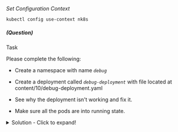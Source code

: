
*_Set Configuration Context_*

`kubectl config use-context nk8s`

##### (Question)

Task

Please complete the following:

- Create a namespace with name _`debug`_

- Create a deployment called _`debug-deployment`_ with file located at content/10/debug-deployment.yaml

- See why the deployment isn't working and fix it. 

- Make sure all the pods are into running state. 


<details>
<summary>
Solution - Click to expand!
</summary>

```yaml

#Alias k=kubectl
alias k=kubectl

# Create namespace 
k create ns debug

# Change context to debug namespace
k config set-context --current --namespace=debug

# Find and fix the issue
k get deploy 

k get po

# Verify the image
k describe deploy debug-deployment | grep -i "image:"

   Output:- Image:        busyboxx

# Update the image and add command to busybox to have it running.

apiVersion: apps/v1
kind: Deployment
metadata:
  labels:
    app: debug-deployment
  name: debug-deployment
  namespace: debug
spec:
  replicas: 3
  selector:
    matchLabels:
      app: debug-deployment
  strategy: {}
  template:
    metadata:
      labels:
        app: debug-deployment
    spec:
      containers:
      - image: busybox
        command: ["/bin/sh"]
        args: ["-c", "while true; do sleep 10;done"]
        name: busyboxx
status: {}

k delete debug-deployment; k apply -f debug-deployment.yaml


```

</details>